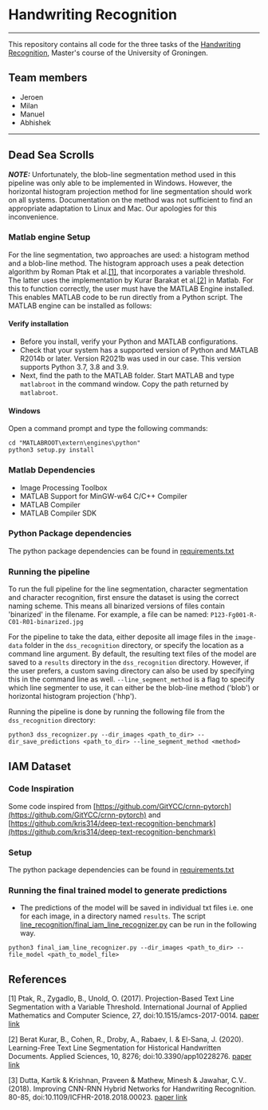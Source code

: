 # Handwriting Recognition
***
This repository contains all code for the three tasks of the [Handwriting Recognition](https://www.rug.nl/ocasys/fwn/vak/show?code=WMAI019-05), Master's course of the University of Groningen.

## Team members
* Jeroen
* Milan
* Manuel
* Abhishek

***

## Dead Sea Scrolls
**_NOTE:_** Unfortunately, the blob-line segmentation method used in this pipeline was only able to be implemented in Windows. However, the horizontal histogram projection method for line segmentation should work on all systems.
Documentation on the method was not sufficient to find an appropriate adaptation to Linux and Mac. Our apologies for this inconvenience.

### Matlab engine Setup
For the line segmentation, two approaches are used: a histogram method and a blob-line method. The histogram approach uses a peak detection algorithm by Roman Ptak et al.[[1]](#1), that incorporates a variable threshold. The latter uses the
implementation by Kurar Barakat et al.[[2]](#2) in Matlab. For this to function correctly, the user must have the MATLAB Engine
installed. This enables MATLAB code to be run directly from a Python script. The MATLAB engine can be installed as follows:

#### Verify installation
* Before you install, verify your Python and MATLAB configurations.
* Check that your system has a supported version of Python and MATLAB R2014b or later. Version R2021b was used in our case.
This version supports Python 3.7, 3.8 and 3.9.
* Next, find the path to the MATLAB folder. Start MATLAB and type `matlabroot` in the command window. Copy the path returned
by `matlabroot`.

#### Windows
Open a command prompt and type the following commands:
```
cd "MATLABROOT\extern\engines\python"
python3 setup.py install
```

### Matlab Dependencies
* Image Processing Toolbox
* MATLAB Support for MinGW-w64 C/C++ Compiler
* MATLAB Compiler
* MATLAB Compiler SDK

### Python Package dependencies
The python package dependencies can be found in [requirements.txt](dss_recognition/requirements.txt)

### Running the pipeline
To run the full pipeline for the line segmentation, character segmentation and character recognition, first ensure the
dataset is using the correct naming scheme. This means all binarized versions of files contain 'binarized' in the filename.
For example, a file can be named: `P123-Fg001-R-C01-R01-binarized.jpg`

For the pipeline to take the data, either deposite all image files in the `image-data` folder in the `dss_recognition` directory,
or specify the location as a command line argument. By default, the resulting text files of the model are saved to a `results` directory in the `dss_recognition` directory.
However, if the user prefers, a custom saving directory can also be used by specifying this in the command line as well. `--line_segment_method` is a flag to specify which line segmenter to use, it can either be the blob-line method ('blob') or horizontal histogram projection ('hhp').

Running the pipeline is done by running the following file from the `dss_recognition` directory:

```
python3 dss_recognizer.py --dir_images <path_to_dir> --dir_save_predictions <path_to_dir> --line_segment_method <method>
```

## IAM Dataset
### Code Inspiration
Some code inspired from [https://github.com/GitYCC/crnn-pytorch](https://github.com/GitYCC/crnn-pytorch) and [https://github.com/kris314/deep-text-recognition-benchmark](https://github.com/kris314/deep-text-recognition-benchmark)

### Setup
The python package dependencies can be found in [requirements.txt](dss_recognition/requirements.txt)

### Running the final trained model to generate predictions
* The predictions of the model will be saved in individual txt files i.e. one for each image, in a directory named `results`.
The script [line_recognition/final_iam_line_recognizer.py](line_recognition/final_iam_line_recognizer.py) can be run in the following way.
```
python3 final_iam_line_recognizer.py --dir_images <path_to_dir> --file_model <path_to_model_file>
```

## References
<a id="1">[1]</a>
Ptak, R., Zygadlo, B., Unold, O. (2017). Projection-Based Text Line Segmentation with a Variable
Threshold.
International Journal of Applied Mathematics and Computer Science, 27, doi:10.1515/amcs-2017-0014.
[paper link](https://www.researchgate.net/publication/315887219_Projection-Based_Text_Line_Segmentation_with_a_Variable_Threshold/fulltext/5909a119aca272f658fc7c62/Projection-Based-Text-Line-Segmentation-with-a-Variable-Threshold.pdf)

<a id="2">[2]</a>
Berat Kurar, B., Cohen, R., Droby, A., Rabaev, I. & El-Sana, J. (2020). Learning-Free Text Line Segmentation for Historical
Handwritten Documents.
Applied Sciences, 10, 8276; doi:10.3390/app10228276.
[paper link](https://www.researchgate.net/profile/Berat-Barakat/publication/347109911_Learning-Free_Text_Line_Segmentation_for_Historical_Handwritten_Documents/links/6005e26a45851553a053b11c/Learning-Free-Text-Line-Segmentation-for-Historical-Handwritten-Documents.pdf)

<a id="3">[3]</a>
Dutta, Kartik & Krishnan, Praveen & Mathew, Minesh & Jawahar, C.V.. (2018). Improving CNN-RNN Hybrid Networks for Handwriting Recognition.
80-85, doi:10.1109/ICFHR-2018.2018.00023.
[paper link](http://cdn.iiit.ac.in/cdn/cvit.iiit.ac.in/images/ConferencePapers/2018/improving-cnn-rnn.pdf)
